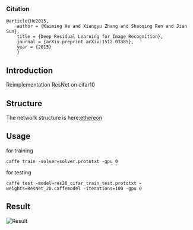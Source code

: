 ### Citation
	@article{He2015,
	    author = {Kaiming He and Xiangyu Zhang and Shaoqing Ren and Jian Sun},
	    title = {Deep Residual Learning for Image Recognition},
	    journal = {arXiv preprint arXiv:1512.03385},
	    year = {2015}
    	}

## Introduction

  Reimplementation ResNet on cifar10

## Structure

  The network structure is here:[ethereon](http://ethereon.github.io/netscope/#/gist/544993a5985bb87e11443dc1dbcb4881)

## Usage

  for training
  ```
  caffe train -solver=solver.prototxt -gpu 0
  ```

  for testing 
  ```
  caffe test -model=res20_cifar_train_test.prototxt -weights=ResNet_20.caffemodel -iterations=100 -gpu 0
  ```
  
  
## Result
![Result](https://github.com/fish145/ResNet-on-Cifar10/blob/master/test.PNG)
  
  

